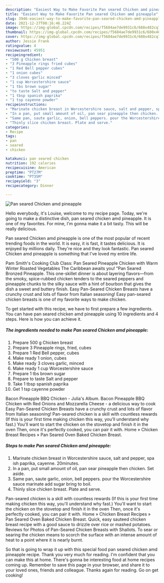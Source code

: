 ```yaml
---
description: "Easiest Way to Make Favorite Pan seared Chicken amd pineapple"
title: "Easiest Way to Make Favorite Pan seared Chicken amd pineapple"
slug: 3946-easiest-way-to-make-favorite-pan-seared-chicken-amd-pineapple
date: 2021-12-27T08:16:46.224Z
image: https://img-global.cpcdn.com/recipes/f5684ae7de9931c6/680x482cq70/pan-seared-chicken-amd-pineapple-recipe-main-photo.jpg
thumbnail: https://img-global.cpcdn.com/recipes/f5684ae7de9931c6/680x482cq70/pan-seared-chicken-amd-pineapple-recipe-main-photo.jpg
cover: https://img-global.cpcdn.com/recipes/f5684ae7de9931c6/680x482cq70/pan-seared-chicken-amd-pineapple-recipe-main-photo.jpg
author: Jessie Frank
ratingvalue: 4
reviewcount: 45951
recipeingredient:
- "500 g Chicken breast"
- "3 Pineapple rings fried cubes"
- "1 Red Bell pepper cubes"
- "1 onion cubes"
- "3 cloves garlic minced"
- "1 cup Worcestershire sauce"
- "1 tbs brown sugar"
- "to taste Salt and pepper"
- "1 tbsp spanish paprika"
- "1 tsp cayenne powder"
recipeinstructions:
- "Marinate chicken breast in Worcestershire sauce, salt and pepper, spa ish paprika, cayenne. 20minutes."
- "In a pan, put small amount of oil, pan sear pineapple then chicken. Set aside."
- "Same pan, saute garlic, onion, bell peppers. pour the Worcestershire sauce marinate add sugar bring to boil."
- "Thinly slice chicken breast. Plate and serve."
categories:
- Recipe
tags:
- pan
- seared
- chicken

katakunci: pan seared chicken 
nutrition: 192 calories
recipecuisine: American
preptime: "PT27M"
cooktime: "PT35M"
recipeyield: "3"
recipecategory: Dinner

---
```



![Pan seared Chicken amd pineapple](https://img-global.cpcdn.com/recipes/f5684ae7de9931c6/680x482cq70/pan-seared-chicken-amd-pineapple-recipe-main-photo.jpg)

Hello everybody, it's Louise, welcome to my recipe page. Today, we're going to make a distinctive dish, pan seared chicken amd pineapple. It is one of my favorites. For mine, I'm gonna make it a bit tasty. This will be really delicious.

Pan seared Chicken amd pineapple is one of the most popular of recent trending foods in the world. It is easy, it is fast, it tastes delicious. It is enjoyed by millions daily. They're nice and they look fantastic. Pan seared Chicken amd pineapple is something that I've loved my entire life.

Pam Smith&#39;s Cooking Club Class: Pan Seared Pineapple Chicken with Warm Winter Roasted Vegetables The Caribbean awaits you! &#34;Pan Seared Bronzed Pineapple. This one-skillet dinner is about layering flavors—from the smoky, spice-rubbed chicken tenders to the seared peppers and pineapple chunks to the silky sauce with a hint of bourbon that gives the dish a sweet and buttery finish. Easy Pan-Seared Chicken Breasts have a crunchy crust and lots of flavor from Italian seasoning! Easy pan-seared chicken breasts is one of my favorite ways to make chicken.


To get started with this recipe, we have to first prepare a few ingredients. You can have pan seared chicken amd pineapple using 10 ingredients and 4 steps. Here is how you can achieve it.

<!--inarticleads1-->

##### The ingredients needed to make Pan seared Chicken amd pineapple:

1. Prepare 500 g Chicken breast
1. Prepare 3 Pineapple rings, fried, cubes
1. Prepare 1 Red Bell pepper, cubes
1. Make ready 1 onion, cubes
1. Make ready 3 cloves garlic, minced
1. Make ready 1 cup Worcestershire sauce
1. Prepare 1 tbs brown sugar
1. Prepare to taste Salt and pepper
1. Take 1 tbsp spanish paprika
1. Get 1 tsp cayenne powder


Bacon Pineapple BBQ Chicken - Julia&#39;s Album. Bacon Pineapple BBQ Chicken with Red Onions and Mozzarella Cheese - a delicious way to cook Easy Pan-Seared Chicken Breasts have a crunchy crust and lots of flavor from Italian seasoning! Pan-seared chicken is a skill with countless rewards (If this is your first time making chicken this way, you&#39;ll understand why fast.) You&#39;ll want to start the chicken on the stovetop and finish it in the oven Then, once it&#39;s perfectly cooked, you can pair it with. Home » Chicken Breast Recipes » Pan Seared Oven Baked Chicken Breast. 

<!--inarticleads2-->

##### Steps to make Pan seared Chicken amd pineapple:

1. Marinate chicken breast in Worcestershire sauce, salt and pepper, spa ish paprika, cayenne. 20minutes.
1. In a pan, put small amount of oil, pan sear pineapple then chicken. Set aside.
1. Same pan, saute garlic, onion, bell peppers. pour the Worcestershire sauce marinate add sugar bring to boil.
1. Thinly slice chicken breast. Plate and serve.


Pan-seared chicken is a skill with countless rewards (If this is your first time making chicken this way, you&#39;ll understand why fast.) You&#39;ll want to start the chicken on the stovetop and finish it in the oven Then, once it&#39;s perfectly cooked, you can pair it with. Home » Chicken Breast Recipes » Pan Seared Oven Baked Chicken Breast. Quick, easy sauteed chicken breast recipe with a good sauce to drizzle over rice or mashed potatoes. Reviews for Photos of Pan-Seared Chicken Breasts with Shallots. To sear or searing the chicken means to scorch the surface with an intense amount of heat to a point where it is nearly burnt. 

So that is going to wrap it up with this special food pan seared chicken amd pineapple recipe. Thank you very much for reading. I'm confident that you can make this at home. There's gonna be interesting food at home recipes coming up. Remember to save this page in your browser, and share it to your loved ones, friends and colleague. Thanks again for reading. Go on get cooking!
